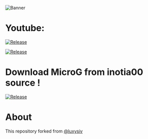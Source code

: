 ![Banner](https://raw.githubusercontent.com/FiorenMas/Revanced-And-Revanced-Extended-Non-Root/main/Banner.png)

# Youtube:

[![Release](https://img.shields.io/github/downloads/FiorenMas/Revanced-And-Revanced-Extended-Non-Root/Revanced-Extended/total?label=Revanced%20Extended&style=for-the-badge)](https://github.com/FiorenMas/Revanced-And-Revanced-Extended-Non-Root/releases/download/Revanced-Extended/yt-revanced-extended.apk) 

[![Release](https://img.shields.io/github/downloads/FiorenMas/Revanced-And-Revanced-Extended-Non-Root/Revanced/total?label=Revanced&style=for-the-badge)](https://github.com/FiorenMas/Revanced-And-Revanced-Extended-Non-Root/releases/download/Revanced/yt-revanced.apk)

# Download MicroG from inotia00 source !

[![Release](https://img.shields.io/github/v/release/inotia00/VancedMicroG.svg)](https://github.com/inotia00/VancedMicroG/releases/latest/download/microg.apk)

# About
This repository forked from [@luxysiv](https://github.com/luxysiv/yt-revanced-extended)
